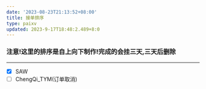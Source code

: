 ```yaml
---
date: '2023-08-23T21:13:52+08:00'
title: 接单排序
type: paixv
updated: 2023-9-17T18:48:2.489+8:0
---
```

### 注意!这里的排序是自上向下制作!完成的会挂三天,三天后删除

---

- [X]  SAW
- [ ]  ChengQi_TYM(订单取消)
